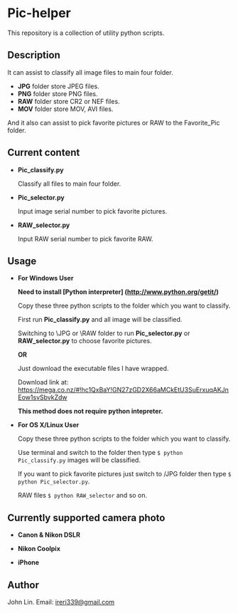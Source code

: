 Pic-helper
==========

This repository is a collection of utility python scripts.

Description
---

It can assist to classify all image files to main four folder.

* **JPG** folder store JPEG files.
* **PNG** folder store PNG files.
* **RAW** folder store CR2 or NEF files.
* **MOV** folder store MOV, AVI files.

And it also can assist to pick favorite pictures or RAW to the Favorite_Pic folder.

Current content
---

 * **Pic_classify.py**

	Classify all files to main four folder.

 * **Pic_selector.py**

	Input image serial number to pick favorite pictures.

 * **RAW_selector.py**

	Input RAW serial number to pick favorite RAW.

Usage
---

* **For Windows User**
		
	**Need to install [Python interpreter] (http://www.python.org/getit/)**

	Copy these three python scripts to the folder which you want to classify.
	
	First run **Pic_classify.py** and all image will be classified.
	
	Switching to \JPG or \RAW folder to run **Pic_selector.py** or **RAW_selector.py** to choose favorite pictures.
	
	**OR**
	
	Just download the executable files I have wrapped.
	
	Download link at: https://mega.co.nz/#!hc1QxBaY!GN27zGD2X66aMCkEtU3SuErxuqAKJnEow1svSbvkZdw
	
	**This method does not require python intepreter.**
		

* **For OS X/Linux User**

	Copy these three python scripts to the folder which you want to classify.
	
	Use terminal and switch to the folder then type `$ python Pic_classify.py` images will be classified.
	
	If you want to pick favorite pictures just switch to /JPG folder then type `$ python Pic_selector.py`.
	
	RAW files `$ python RAW_selector` and so on.


Currently supported camera photo
----

* **Canon & Nikon DSLR**

* **Nikon Coolpix**

* **iPhone**

Author
------
John Lin. Email: ireri339@gmail.com
